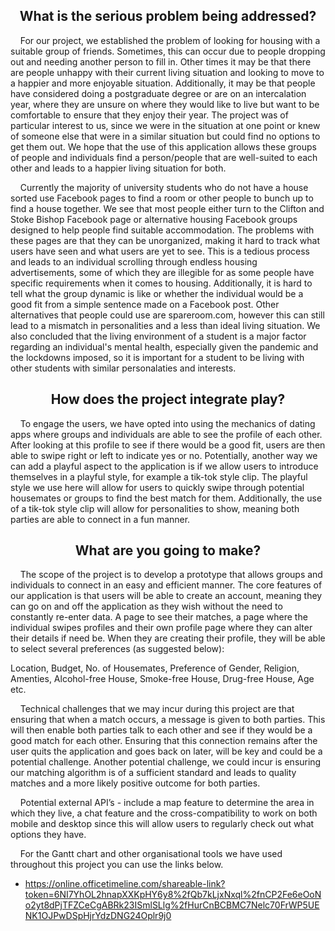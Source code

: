 <h2 align="center"> <b> What is the serious problem being addressed? </b> </h2>

<p>&nbsp;&nbsp;&nbsp;&nbsp;For our project, we established the problem of looking for housing with a suitable group of friends. Sometimes, this can occur due to people dropping out and needing another person to fill in. Other times it may be that there are people unhappy with their current living situation and looking to move to a happier and more enjoyable situation. Additionally, it may be that people have considered doing a postgraduate degree or are on an intercalation year, where they are unsure on where they would like to live but want to be comfortable to ensure that they enjoy their year. The project was of particular interest to us, since we were in the situation at one point or knew of someone else that were in a similar situation but could find no options to get them out. We hope that the use of this application allows these groups of people and individuals find a person/people that are well-suited to each other and leads to a happier living situation for both.</p>

<p>&nbsp;&nbsp;&nbsp;&nbsp;Currently the majority of university students who do not have a house sorted use Facebook pages to find a room or other people to bunch up to find a house together. We see that most people either turn to the Clifton and Stoke Bishop Facebook page or alternative housing Facebook groups designed to help people find suitable accommodation. The problems with these pages are that they can be unorganized, making it hard to track what users have seen and what users are yet to see. This is a tedious process and leads to an individual scrolling through endless housing advertisements, some of which they are illegible for as some people have specific requirements when it comes to housing. Additionally, it is hard to tell what the group dynamic is like or whether the individual would be a good fit from a simple sentence made on a Facebook post. Other alternatives that people could use are spareroom.com, however this can still lead to a mismatch in personalities and a less than ideal living situation. We also concluded that the living environment of a student is a major factor regarding an individual's mental health, especially given the pandemic and the lockdowns imposed, so it is important for a student to be living with other students with similar personalaties and interests.</p>

<h2 align="center"> <b> How does the project integrate play? </b> </h2>

<p>&nbsp;&nbsp;&nbsp;&nbsp;To engage the users, we have opted into using the mechanics of dating apps where groups and individuals are able to see the profile of each other. After looking at this profile to see if there would be a good fit, users are then able to swipe right or left to indicate yes or no. Potentially, another way we can add a playful aspect to the application is if we allow users to introduce themselves in a playful style, for example a tik-tok style clip. The playful style we use here will allow for users to quickly swipe through potential housemates or groups to find the best match for them. Additionally, the use of a tik-tok style clip will allow for personalities to show, meaning both parties are able to connect in a fun manner.</p>


<h2 align="center"> <b> What are you going to make? </b> </h2>

<p>&nbsp;&nbsp;&nbsp;&nbsp;The scope of the project is to develop a prototype that allows groups and individuals to connect in an easy and efficient manner. The core features of our application is that users will be able to create an account, meaning they can go on and off the application as they wish without the need to constantly re-enter data. A page to see their matches, a page where the individual swipes profiles and their own profile page where they can alter their details if need be. When they are creating their profile, they will be able to select several preferences (as suggested below):

Location, Budget, No. of Housemates, Preference of Gender, Religion, Amenties, Alcohol-free House, Smoke-free House, Drug-free House, Age etc.

<p>&nbsp;&nbsp;&nbsp;&nbsp;Technical challenges that we may incur during this project are that ensuring that when a match occurs, a message is given to both parties. This will then enable both parties talk to each other and see if they would be a good match for each other. Ensuring that this connection remains after the user quits the application and goes back on later, will be key and could be a potential challenge. Another potential challenge, we could incur is ensuring our matching algorithm is of a sufficient standard and leads to quality matches and a more likely positive outcome for both parties.</p>

<p>&nbsp;&nbsp;&nbsp;&nbsp;Potential external API’s - include a map feature to determine the area in which they live, a chat feature and the cross-compatibility to work on both mobile and desktop since this will allow users to regularly check out what options they have.</p>

<p>&nbsp;&nbsp;&nbsp;&nbsp;For the Gantt chart and other organisational tools we have used throughout this project you can use the links below.</p>

- https://online.officetimeline.com/shareable-link?token=6NI7YhOL2hnapXXKpHY6y8%2fQb7kLjxNxql%2fnCP2Fe6eOoNo2yt8dPjTFZCeCgABRk23ISmlSLlg%2fHurCnBCBMC7Nelc70FrWP5UENK1OJPwDSpHjrYdzDNG24Oplr9j0
